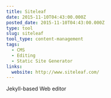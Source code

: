 ```yaml
---
title: Siteleaf
date: 2015-11-10T04:43:00.000Z
posted_date: 2015-11-10T04:43:00.000Z
type: tool
slug: siteleaf
tool_type: content-management
tags:
  - CMS
  - Editing
  - Static Site Generator
links:
  website: http://www.siteleaf.com/
---
```

Jekyll-based Web editor